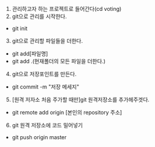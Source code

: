 1. 관리하고자 하는 프로젝트로 들어간다(cd voting)
2. git으로 관리를 시작한다.
- git init
3. git으로 관리할 파일들을 더한다.
- git add[파일명]
- git add .(현재폴더의 모든 파일을 더한다.)
4. git으로 저장포인트를 만든다.
- git commit -m "저장 메세지"
5. [원격 저자소 처음 주가할 때만]git 원격저장소를 추가헤주겟다.
- git remote add origin [본인의 repository 주소]
6. git 원격 저장소에 코드 밀어넣기
- git push origin master
